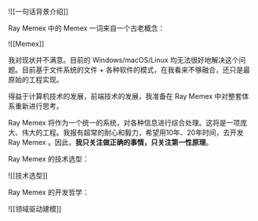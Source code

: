 ![[一句话背景介绍]]

Ray Memex 中的 Memex 一词来自一个古老概念：

![[Memex]]

我对现状并不满意。目前的 Windows/macOS/Linux 均无法很好地解决这个问题。目前基于文件系统的文件 + 各种软件的模式，在我看来不够融合，还只是最原始的工程实现。

得益于计算机技术的发展，前端技术的发展，我准备在 Ray Memex  中对整套体系重新进行思考。

Ray Memex 将作为一个统一的系统，对各种信息进行综合处理。这将是一项庞大、伟大的工程。我报有超常的耐心和毅力，希望用10年、20年时间，去开发 Ray Memex 。因此，**我只关注做正确的事情，只关注第一性原理**。

Ray Memex 的技术选型：

![[技术选型]]

Ray Memex 的开发哲学：

![[领域驱动建模]]

